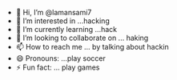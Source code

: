 - 👋 Hi, I’m @lamansami7
- 👀 I’m interested in ...hacking
- 🌱 I’m currently learning ...hack
- 💞️ I’m looking to collaborate on ... haking
- 📫 How to reach me ... by talking about hackin
- 😄 Pronouns: ...play soccer
- ⚡ Fun fact: ... play games

<!---
lamansami7/lamansami7 is a ✨ special ✨ repository because its `README.md` (this file) appears on your GitHub profile.
You can click the Preview link to take a look at your changes.
--->
